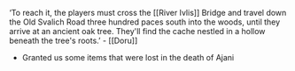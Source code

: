 
‘To reach it, the players must cross the [[River Ivlis]] Bridge and travel down the Old Svalich Road three hundred paces south into the woods, until they arrive at an ancient oak tree. They'll find the cache nestled in a hollow beneath the tree's roots.’ - [[Doru]]
- Granted us some items that were lost in the death of Ajani